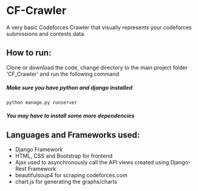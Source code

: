 # CF-Crawler

A very basic Codeforces Crawler that visually represents your codeforces submissions and contests data.


## How to run:

Clone or download the code, change directory to the main project folder 'CF_Crawler' and run the following command
##### *Make sure you have python and django installed*
```python manage.py runserver```

##### *You may have to install some more dependencies*

## Languages and Frameworks used:

* Django Framework
* HTML, CSS and Bootstrap for frontend
* Ajax used to asynchronously call the API views created using Django-Rest Framework
* beautifulsoup4 for scraping codeforces.com
* chart.js for generating the graphs/charts
